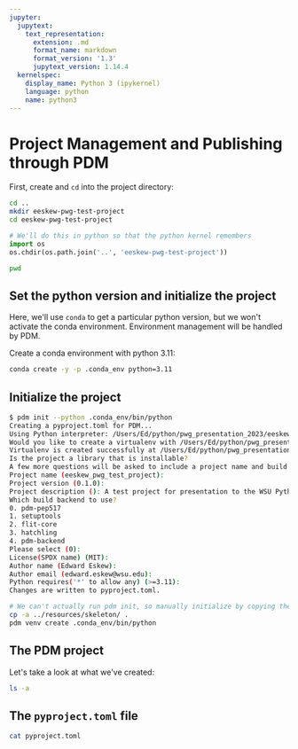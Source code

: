 ```yaml
---
jupyter:
  jupytext:
    text_representation:
      extension: .md
      format_name: markdown
      format_version: '1.3'
      jupytext_version: 1.14.4
  kernelspec:
    display_name: Python 3 (ipykernel)
    language: python
    name: python3
---
```


<!-- #region slideshow={"slide_type": "slide"} -->
# Project Management and Publishing through PDM

First, create and `cd` into the project directory:
<!-- #endregion -->

```bash slideshow={"slide_type": "fragment"}
cd ..
mkdir eeskew-pwg-test-project
cd eeskew-pwg-test-project
```

```python slideshow={"slide_type": "subslide"}
# We'll do this in python so that the python kernel remembers
import os
os.chdir(os.path.join('..', 'eeskew-pwg-test-project'))
```

```bash slideshow={"slide_type": "fragment"}
pwd
```

<!-- #region slideshow={"slide_type": "slide"} -->
## Set the python version and initialize the project

Here, we'll use `conda` to get a particular python version, but we won't activate the conda environment.  Environment management will be handled by PDM.

Create a conda environment with python 3.11:
<!-- #endregion -->

```bash slideshow={"slide_type": "fragment"}
conda create -y -p .conda_env python=3.11
```

<!-- #region slideshow={"slide_type": "subslide"} -->
## Initialize the project

```bash
$ pdm init --python .conda_env/bin/python
Creating a pyproject.toml for PDM...
Using Python interpreter: /Users/Ed/python/pwg_presentation_2023/eeskew_pwg_test_project/.conda_env/bin/python (3.11)
Would you like to create a virtualenv with /Users/Ed/python/pwg_presentation_2023/eeskew_pwg_test_project/.conda_env/bin/python? [y/n] (y):
Virtualenv is created successfully at /Users/Ed/python/pwg_presentation_2023/eeskew_pwg_test_project/.venv
Is the project a library that is installable?
A few more questions will be asked to include a project name and build backend [y/n] (n): y
Project name (eeskew_pwg_test_project):
Project version (0.1.0):
Project description (): A test project for presentation to the WSU Python Working Group.
Which build backend to use?
0. pdm-pep517
1. setuptools
2. flit-core
3. hatchling
4. pdm-backend
Please select (0):
License(SPDX name) (MIT):
Author name (Edward Eskew):
Author email (edward.eskew@wsu.edu):
Python requires('*' to allow any) (>=3.11):
Changes are written to pyproject.toml.
```
<!-- #endregion -->

```bash slideshow={"slide_type": "subslide"}
# We can't actually run pdm init, so manually initialize by copying the skeleton and creating the venv
cp -a ../resources/skeleton/ .
pdm venv create .conda_env/bin/python
```

<!-- #region slideshow={"slide_type": "slide"} -->
## The PDM project

Let's take a look at what we've created:
<!-- #endregion -->

```bash slideshow={"slide_type": "fragment"}
ls -a
```

<!-- #region slideshow={"slide_type": "slide"} -->
## The `pyproject.toml` file
<!-- #endregion -->

```bash slideshow={"slide_type": "fragment"}
cat pyproject.toml
```
